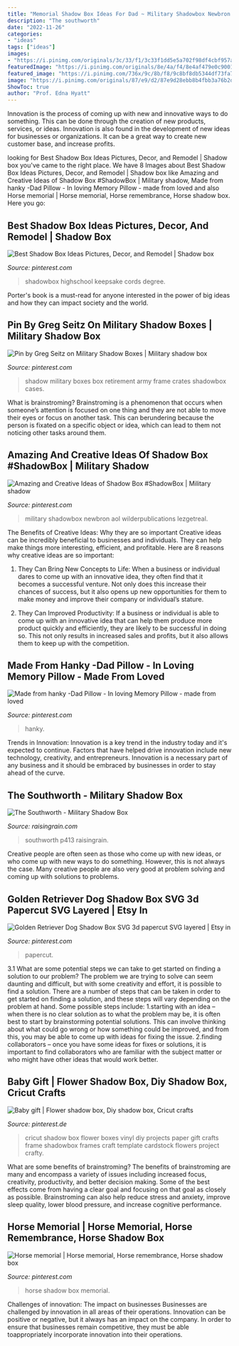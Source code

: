 ```yaml
---
title: "Memorial Shadow Box Ideas For Dad ~ Military Shadowbox Newbron Aol Wilderpublications Lezgetreal"
description: "The southworth"
date: "2022-11-26"
categories:
- "ideas"
tags: ["ideas"]
images:
- "https://i.pinimg.com/originals/3c/33/f1/3c33f1dd5e5a702f98df4cbf957a499e.jpg"
featuredImage: "https://i.pinimg.com/originals/8e/4a/f4/8e4af479e0c9001f144e6244564a584c.jpg"
featured_image: "https://i.pinimg.com/736x/9c/8b/f8/9c8bf8db5344df73fa7d8805a0ff58cd--shadowbox-ideas-cricut-vinyl.jpg"
image: "https://i.pinimg.com/originals/87/e9/d2/87e9d28ebb8b4fbb3a76b2d2e818f3e8.jpg"
ShowToc: true
author: "Prof. Edna Hyatt"
---
```



Innovation is the process of coming up with new and innovative ways to do something. This can be done through the creation of new products, services, or ideas. Innovation is also found in the development of new ideas for businesses or organizations. It can be a great way to create new customer base, and increase profits.

	

		
looking for Best Shadow Box Ideas Pictures, Decor, and Remodel | Shadow box you've came to the right place. We have 8 Images about Best Shadow Box Ideas Pictures, Decor, and Remodel | Shadow box like Amazing and Creative Ideas of Shadow Box #ShadowBox | Military shadow, Made from hanky -Dad Pillow - In loving Memory Pillow - made from loved and also Horse memorial | Horse memorial, Horse remembrance, Horse shadow box. Here you go:
		
    
## Best Shadow Box Ideas Pictures, Decor, And Remodel | Shadow Box

<img loading=lazy src="https://i.pinimg.com/originals/3c/33/f1/3c33f1dd5e5a702f98df4cbf957a499e.jpg" onerror="this.onerror=null;this.src='https://tse1.mm.bing.net/th?id=OIP.mwiSxtFme01ShBitfSgPcAHaJ4&amp;pid=15.1';" alt="Best Shadow Box Ideas Pictures, Decor, and Remodel | Shadow box">

_Source: pinterest.com_

>shadowbox highschool keepsake cords degree. 

	

Porter's book is a must-read for anyone interested in the power of big ideas and how they can impact society and the world.

    
## Pin By Greg Seitz On Military Shadow Boxes | Military Shadow Box

<img loading=lazy src="https://i.pinimg.com/originals/8e/4a/f4/8e4af479e0c9001f144e6244564a584c.jpg" onerror="this.onerror=null;this.src='https://tse2.mm.bing.net/th?id=OIP.4GiRNgleEZ_g3pDQ2TTVqwHaFl&amp;pid=15.1';" alt="Pin by Greg Seitz on Military Shadow Boxes | Military shadow box">

_Source: pinterest.com_

>shadow military boxes box retirement army frame crates shadowbox cases. 

	

What is brainstroming?
Brainstroming is a phenomenon that occurs when someone’s attention is focused on one thing and they are not able to move their eyes or focus on another task. This can berundering because the person is fixated on a specific object or idea, which can lead to them not noticing other tasks around them.

    
## Amazing And Creative Ideas Of Shadow Box #ShadowBox | Military Shadow

<img loading=lazy src="https://i.pinimg.com/originals/87/e9/d2/87e9d28ebb8b4fbb3a76b2d2e818f3e8.jpg" onerror="this.onerror=null;this.src='https://tse3.mm.bing.net/th?id=OIP.ekPPux8f-Fd_sNOm6qGELAHaJ4&amp;pid=15.1';" alt="Amazing and Creative Ideas of Shadow Box #ShadowBox | Military shadow">

_Source: pinterest.com_

>military shadowbox newbron aol wilderpublications lezgetreal. 

	

The Benefits of Creative Ideas: Why they are so important
Creative ideas can be incredibly beneficial to businesses and individuals. They can help make things more interesting, efficient, and profitable. Here are 8 reasons why creative ideas are so important:
1. They Can Bring New Concepts to Life: When a business or individual dares to come up with an innovative idea, they often find that it becomes a successful venture. Not only does this increase their chances of success, but it also opens up new opportunities for them to make money and improve their company or individual’s stature.

2. They Can Improved Productivity: If a business or individual is able to come up with an innovative idea that can help them produce more product quickly and efficiently, they are likely to be successful in doing so. This not only results in increased sales and profits, but it also allows them to keep up with the competition.


    
## Made From Hanky -Dad Pillow - In Loving Memory Pillow - Made From Loved

<img loading=lazy src="https://i.pinimg.com/originals/b1/06/12/b106128e064a4781202b9941c3ce8f44.jpg" onerror="this.onerror=null;this.src='https://tse2.mm.bing.net/th?id=OIP.UbS_TdoW5Djad7EL3c5iRwHaIa&amp;pid=15.1';" alt="Made from hanky -Dad Pillow - In loving Memory Pillow - made from loved">

_Source: pinterest.com_

>hanky. 

	

Trends in Innovation:
Innovation is a key trend in the industry today and it's expected to continue. Factors that have helped drive innovation include new technology, creativity, and entrepreneurs. Innovation is a necessary part of any business and it should be embraced by businesses in order to stay ahead of the curve.

    
## The Southworth - Military Shadow Box

<img loading=lazy src="http://www.raisingrain.com/uploads/2/1/2/9/21291404/s276376470948382617_p413_i1_w2560.jpeg" onerror="this.onerror=null;this.src='https://tse2.mm.bing.net/th?id=OIP.fcGGjbBK4O6uz5h_LNOFXAHaE8&amp;pid=15.1';" alt="The Southworth - Military Shadow Box">

_Source: raisingrain.com_

>southworth p413 raisingrain. 

	

Creative people are often seen as those who come up with new ideas, or who come up with new ways to do something. However, this is not always the case. Many creative people are also very good at problem solving and coming up with solutions to problems.

    
## Golden Retriever Dog Shadow Box SVG 3d Papercut SVG Layered | Etsy In

<img loading=lazy src="https://i.pinimg.com/736x/e2/21/5b/e2215b56f59b61282dce8f8851c0e3c8.jpg" onerror="this.onerror=null;this.src='https://tse3.mm.bing.net/th?id=OIP.L4-csz72R9orUKLMCBT_pgHaHa&amp;pid=15.1';" alt="Golden Retriever Dog Shadow Box SVG 3d papercut SVG layered | Etsy in">

_Source: pinterest.com_

>papercut. 

	

3.1 What are some potential steps we can take to get started on finding a solution to our problem?
The problem we are trying to solve can seem daunting and difficult, but with some creativity and effort, it is possible to find a solution. There are a number of steps that can be taken in order to get started on finding a solution, and these steps will vary depending on the problem at hand. Some possible steps include: 
1.starting with an idea – when there is no clear solution as to what the problem may be, it is often best to start by brainstorming potential solutions. This can involve thinking about what could go wrong or how something could be improved, and from this, you may be able to come up with ideas for fixing the issue. 
2.finding collaborators – once you have some ideas for fixes or solutions, it is important to find collaborators who are familiar with the subject matter or who might have other ideas that would work better.

    
## Baby Gift | Flower Shadow Box, Diy Shadow Box, Cricut Crafts

<img loading=lazy src="https://i.pinimg.com/736x/9c/8b/f8/9c8bf8db5344df73fa7d8805a0ff58cd--shadowbox-ideas-cricut-vinyl.jpg" onerror="this.onerror=null;this.src='https://tse3.mm.bing.net/th?id=OIP.dyi-4KJIsc-SHH5vOPMdwQHaJ3&amp;pid=15.1';" alt="Baby gift | Flower shadow box, Diy shadow box, Cricut crafts">

_Source: pinterest.de_

>cricut shadow box flower boxes vinyl diy projects paper gift crafts frame shadowbox frames craft template cardstock flowers project crafty. 

	

What are some benefits of brainstroming?
The benefits of brainstroming are many and encompass a variety of issues including increased focus, creativity, productivity, and better decision making. Some of the best effects come from having a clear goal and focusing on that goal as closely as possible. Brainstroming can also help reduce stress and anxiety, improve sleep quality, lower blood pressure, and increase cognitive performance.

    
## Horse Memorial | Horse Memorial, Horse Remembrance, Horse Shadow Box

<img loading=lazy src="https://i.pinimg.com/originals/0b/db/4b/0bdb4bb18f78c48d31678ea86b7c5cc4.jpg" onerror="this.onerror=null;this.src='https://tse4.mm.bing.net/th?id=OIP.kSVFnHGD3JFB7XzOSJTPyAHaJ4&amp;pid=15.1';" alt="Horse memorial | Horse memorial, Horse remembrance, Horse shadow box">

_Source: pinterest.com_

>horse shadow box memorial. 

	

Challenges of innovation: The impact on businesses
Businesses are challenged by innovation in all areas of their operations. Innovation can be positive or negative, but it always has an impact on the company. In order to ensure that businesses remain competitive, they must be able toappropriately incorporate innovation into their operations.

